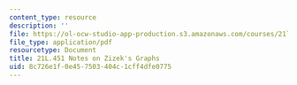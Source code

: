 ```yaml
---
content_type: resource
description: ''
file: https://ol-ocw-studio-app-production.s3.amazonaws.com/courses/21l-451-introduction-to-literary-theory-fall-2014/8c726e1f0e457503404c1cff4dfe0775_MIT21L_451F14_Notes_9.pdf
file_type: application/pdf
resourcetype: Document
title: 21L.451 Notes on Zizek's Graphs
uid: 8c726e1f-0e45-7503-404c-1cff4dfe0775
---
```

